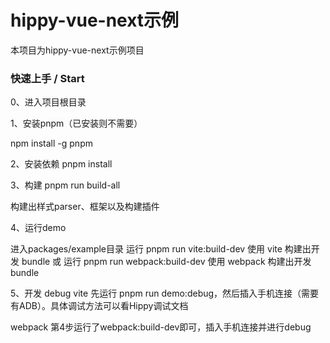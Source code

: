 # hippy-vue-next示例
本项目为hippy-vue-next示例项目

### 快速上手 / Start

0、进入项目根目录

1、安装pnpm（已安装则不需要）

npm install -g pnpm

2、安装依赖
pnpm install

3、构建
pnpm run build-all

构建出样式parser、框架以及构建插件

4、运行demo

进入packages/example目录
运行 pnpm run vite:build-dev 使用 vite 构建出开发 bundle
或
运行 pnpm run webpack:build-dev 使用 webpack 构建出开发 bundle

5、开发 debug
vite
先运行 pnpm run demo:debug，然后插入手机连接（需要有ADB）。具体调试方法可以看Hippy调试文档

webpack
第4步运行了webpack:build-dev即可，插入手机连接并进行debug
